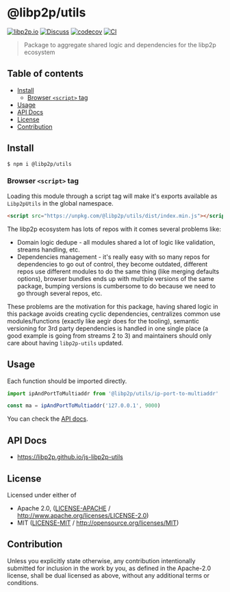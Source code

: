 # @libp2p/utils <!-- omit in toc -->

[![libp2p.io](https://img.shields.io/badge/project-libp2p-yellow.svg?style=flat-square)](http://libp2p.io/)
[![Discuss](https://img.shields.io/discourse/https/discuss.libp2p.io/posts.svg?style=flat-square)](https://discuss.libp2p.io)
[![codecov](https://img.shields.io/codecov/c/github/libp2p/js-libp2p-utils.svg?style=flat-square)](https://codecov.io/gh/libp2p/js-libp2p-utils)
[![CI](https://img.shields.io/github/actions/workflow/status/libp2p/js-libp2p-utils/js-test-and-release.yml?branch=master\&style=flat-square)](https://github.com/libp2p/js-libp2p-utils/actions/workflows/js-test-and-release.yml?query=branch%3Amaster)

> Package to aggregate shared logic and dependencies for the libp2p ecosystem

## Table of contents <!-- omit in toc -->

- [Install](#install)
  - [Browser `<script>` tag](#browser-script-tag)
- [Usage](#usage)
- [API Docs](#api-docs)
- [License](#license)
- [Contribution](#contribution)

## Install

```console
$ npm i @libp2p/utils
```

### Browser `<script>` tag

Loading this module through a script tag will make it's exports available as `Libp2pUtils` in the global namespace.

```html
<script src="https://unpkg.com/@libp2p/utils/dist/index.min.js"></script>
```

The libp2p ecosystem has lots of repos with it comes several problems like:

- Domain logic dedupe - all modules shared a lot of logic like validation, streams handling, etc.
- Dependencies management - it's really easy with so many repos for dependencies to go out of control, they become outdated, different repos use different modules to do the same thing (like merging defaults options), browser bundles ends up with multiple versions of the same package, bumping versions is cumbersome to do because we need to go through several repos, etc.

These problems are the motivation for this package, having shared logic in this package avoids creating cyclic dependencies, centralizes common use modules/functions (exactly like aegir does for the tooling), semantic versioning for 3rd party dependencies is handled in one single place (a good example is going from streams 2 to 3) and maintainers should only care about having `libp2p-utils` updated.

## Usage

Each function should be imported directly.

```js
import ipAndPortToMultiaddr from '@libp2p/utils/ip-port-to-multiaddr'

const ma = ipAndPortToMultiaddr('127.0.0.1', 9000)
```

You can check the [API docs](https://libp2p.github.io/js-libp2p-utils).

## API Docs

- <https://libp2p.github.io/js-libp2p-utils>

## License

Licensed under either of

- Apache 2.0, ([LICENSE-APACHE](LICENSE-APACHE) / <http://www.apache.org/licenses/LICENSE-2.0>)
- MIT ([LICENSE-MIT](LICENSE-MIT) / <http://opensource.org/licenses/MIT>)

## Contribution

Unless you explicitly state otherwise, any contribution intentionally submitted for inclusion in the work by you, as defined in the Apache-2.0 license, shall be dual licensed as above, without any additional terms or conditions.
